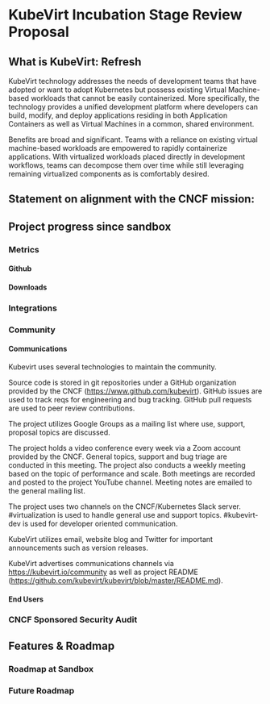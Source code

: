 # KubeVirt Incubation Stage Review Proposal

## What is KubeVirt: Refresh
KubeVirt technology addresses the needs of development teams that have adopted or want to adopt Kubernetes but possess existing Virtual Machine-based workloads that cannot be easily containerized. More specifically, the technology provides a unified development platform where developers can build, modify, and deploy applications residing in both Application Containers as well as Virtual Machines in a common, shared environment.

Benefits are broad and significant. Teams with a reliance on existing virtual machine-based workloads are empowered to rapidly containerize applications. With virtualized workloads placed directly in development workflows, teams can decompose them over time while still leveraging remaining virtualized components as is comfortably desired.

## Statement on alignment with the CNCF mission:

## Project progress since sandbox

### Metrics

#### Github

#### Downloads

### Integrations

### Community

#### Communications

Kubevirt uses several technologies to maintain the community.

Source code is stored in git repositories under a GitHub organization provided by the CNCF (https://www.github.com/kubevirt).  GitHub issues are used to track reqs for engineering and bug tracking.  GitHub pull requests are used to peer review contributions.

The project utilizes Google Groups as a mailing list where use, support, proposal topics are discussed.

The project holds a video conference every week via a Zoom account provided by the CNCF.  General topics, support and bug triage are conducted in this meeting.  The project also conducts a weekly meeting based on the topic of performance and scale.  Both meetings are recorded and posted to the project YouTube channel.  Meeting notes are emailed to the general mailing list.

The project uses two channels on the CNCF/Kubernetes Slack server.  #virtualization is used to handle general use and support topics.  #kubevirt-dev is used for developer oriented communication.

KubeVirt utilizes email, website blog and Twitter for important announcements such as version releases.

KubeVirt advertises communications channels via https://kubevirt.io/community as well as project README (https://github.com/kubevirt/kubevirt/blob/master/README.md).

#### End Users

### CNCF Sponsored Security Audit

## Features & Roadmap

### Roadmap at Sandbox

### Future Roadmap
